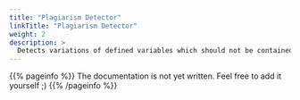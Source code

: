 ```yaml
---
title: "Plagiarism Detector"
linkTitle: "Plagiarism Detector"
weight: 2
description: >
  Detects variations of defined variables which should not be contained in specific student repositories.
---
```


{{% pageinfo %}}
The documentation is not yet written. Feel free to add it yourself ;)
{{% /pageinfo %}}
